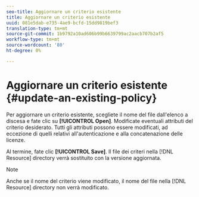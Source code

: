 ```yaml
---
seo-title: Aggiornare un criterio esistente
title: Aggiornare un criterio esistente
uuid: 081e5dab-e735-4ae9-bcfd-15dd9819bef3
translation-type: tm+mt
source-git-commit: 1b9792a10ad606b99b6639799ac2aacb707b2af5
workflow-type: tm+mt
source-wordcount: '80'
ht-degree: 0%

---
```



# Aggiornare un criterio esistente {#update-an-existing-policy}

Per aggiornare un criterio esistente, scegliete il nome del file dall&#39;elenco a discesa e fate clic su **[!UICONTROL Open]**. Modificate eventuali attributi del criterio desiderato. Tutti gli attributi possono essere modificati, ad eccezione di quelli relativi all&#39;autenticazione e alla concatenazione delle licenze.

Al termine, fate clic **[!UICONTROL Save]**. Il file dei criteri nella [!DNL Resource] directory verrà sostituito con la versione aggiornata.

>[!NOTE]
>
>Anche se il nome del criterio viene modificato, il nome del file nella [!DNL Resource] directory non verrà modificato.

